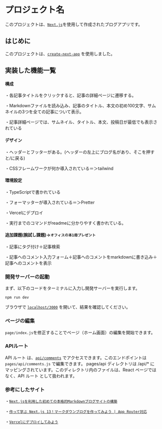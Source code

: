 # プロジェクト名

このプロジェクトは、[`Next.js`](https://nextjs.org/)を使用して作成されたブログアプリです。

## はじめに

このプロジェクトは、[`create-next-app`](https://github.com/vercel/next.js/tree/canary/packages/create-next-app) を使用しました。


## 実装した機能一覧
#### 構成
・各記事タイトルをクリックすると、記事の詳細ページに遷移する。

・Markdownファイルを読み込み、記事のタイトル、本文の初め100文字、サムネイルの3つを全ての記事について表示。

・記事詳細ページでは、サムネイル、タイトル、本文、投稿日が最低でも表示されている

#### デザイン
・ヘッダーとフッターがある。(ヘッダーの左上にブログ名があり、そこを押すと/に戻る)

・CSSフレームワークが何か導入されている＝＞tailwind

#### 環境設定
・TypeScriptで書かれている

・フォーマッターが導入されている＝＞Pretter

・Vercelにデプロイ

・実行までのコマンドがreadmeに分かりやすく書かれている。

#### 追加課題(腕試し課題)→`オフィスの本1冊プレゼント`
・記事にタグ付け＋記事検索

・記事へのコメント入力フォーム＋記事へのコメントをmarkdownに書き込み＋記事へのコメントを表示


### 開発サーバーの起動

まず、以下のコードをターミナルに入力し開発サーバーを実行します。

`npm run dev`

ブラウザで [`localhost/3000`](http://localhost:300) を開いて、結果を確認してください。

### ページの編集
`page/index.js`を修正することでページ（ホーム画面）の編集を開始できます。

### APIルート
API ルート は、[`api/comments`](http://localhost:3000/api/comments) でアクセスできます。このエンドポイントは `pages/api/comments.js` で編集できます。
pages/api ディレクトリは /api/* にマッピングされています。このディレクトリ内のファイルは、React ページではなく、API ルート として扱われます。

### 参考にしたサイト
・[`Next.jsを利用した初めての本格的Markdownブログサイトの構築`](https://reffect.co.jp/react/nextjs-markdown-blog#md)

・[`作って学ぶ Next.js 13！マークダウンブログを作ってみよう | App Router対応`](https://musclecoding.com/nextjs-app-router-markdown-blog/#nextjs%E3%83%97%E3%83%AD%E3%82%B8%E3%82%A7%E3%82%AF%E3%83%88%E3%81%AE%E3%82%BB%E3%83%83%E3%83%88%E3%82%A2%E3%83%83%E3%83%97)

・[`Vercelにデプロイしてみよう`](https://typescriptbook.jp/tutorials/vercel-deploy)
